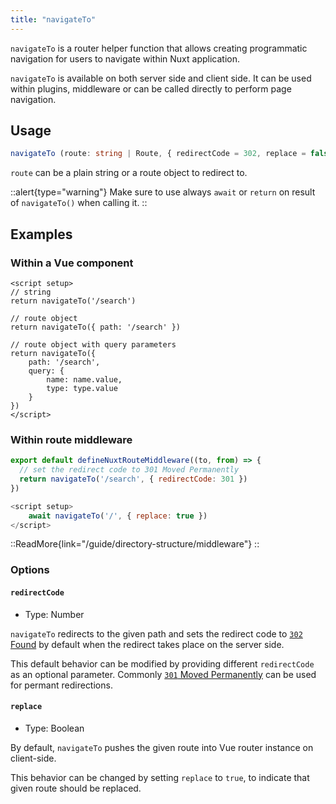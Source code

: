 ```yaml
---
title: "navigateTo"
---
```


`navigateTo` is a router helper function that allows creating programmatic navigation for users to navigate within Nuxt application.

`navigateTo` is available on both server side and client side. It can be used within plugins, middleware or can be called directly to perform page navigation.

## Usage

```ts
navigateTo (route: string | Route, { redirectCode = 302, replace = false })
```

`route` can be a plain string or a route object to redirect to.

::alert{type="warning"}
Make sure to use always `await` or `return` on result of `navigateTo()` when calling it.
::

## Examples

### Within a Vue component

```vue
<script setup>
// string
return navigateTo('/search')

// route object
return navigateTo({ path: '/search' })

// route object with query parameters
return navigateTo({
    path: '/search',
    query: {
        name: name.value,
        type: type.value
    }
})
</script>
```

### Within route middleware

```js
export default defineNuxtRouteMiddleware((to, from) => {
  // set the redirect code to 301 Moved Permanently
  return navigateTo('/search', { redirectCode: 301 })
})
```

```js
<script setup>
    await navigateTo('/', { replace: true })
</script>
```

::ReadMore{link="/guide/directory-structure/middleware"}
::

### Options

#### `redirectCode`

- Type: Number

`navigateTo` redirects to the given path and sets the redirect code to [`302` Found](https://developer.mozilla.org/en-US/docs/Web/HTTP/Status/302) by default when the redirect takes place on the server side.

This default behavior can be modified by providing different `redirectCode` as an optional parameter. Commonly [`301` Moved Permanently](https://developer.mozilla.org/en-US/docs/Web/HTTP/Status/301) can be used for permant redirections.

#### `replace`

- Type: Boolean

By default, `navigateTo` pushes the given route into Vue router instance on client-side.

This behavior can be changed by setting `replace` to `true`, to indicate that given route should be replaced.
